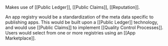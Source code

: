 Makes use of [[Public Ledger]], [[Public Claims]], [[Reputation]].

An app registry would be a standardization of the meta data specific to publishing apps.  This would be built upon a [[Public Ledger]] technology, and would use [[Public Claims]] to implement [[Quality Control Processes]].  Users would select from one or more registries using an [[App Marketplace]].